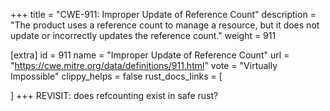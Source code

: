+++
title = "CWE-911: Improper Update of Reference Count"
description	= "The product uses a reference count to manage a resource, but it does not update or incorrectly updates the reference count."
weight = 911

[extra]
id = 911
name = "Improper Update of Reference Count"
url = "https://cwe.mitre.org/data/definitions/911.html"
vote = "Virtually Impossible"
clippy_helps = false
rust_docs_links = [
	
]
+++
REVISIT: does refcounting exist in safe rust?

